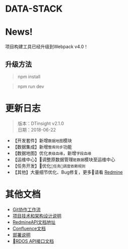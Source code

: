 # DATA-STACK 

# News!

项目构建工具已经升级到Webpack v4.0！

## 升级方法
> npm install

> npm run dev

# 更新日志
 > 版本：DTinsight v2.1.0 <br>
 > 日期：2018-06-22

- 【开发套件】新增`数据地图`模块
- 【数据集成】新增`整库同步`功能
- 【数据地图】优化`表级血缘`，新增`字段血缘`
- 【运维中心】调整原数据管理`脏数据`模块至运维中心
- 【任务开发】优化`任务调度依赖规则`
- 【其他】大量细节优化、Bug修复，更多请看 [Redmine](http://redmine.prod.dtstack.cn/projects/dtinsihgt-v2-0-2/issues)


# 其他文档
- [Git协作工作流](http://git.dtstack.cn/ziv/data-stack-web/wikis/gitflow)
- [项目技术和架构设计说明
](http://git.dtstack.cn/ziv/data-stack-web/wikis/Development)
- [RedmineAPI文档地址](http://redmine.prod.dtstack.cn/projects/rdos)
- [Confluence文档](http://confluence.dev.dtstack.cn/display/RDOS/RD-OS)
- [部署说明](http://git.dtstack.cn/ziv/data-stack-web/wikis/deploy)
- [RDOS API接口文档](http://git.dtstack.cn/dtstack/rdos-docs)



